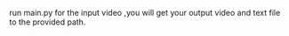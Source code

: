 run main.py for the input video ,you will get your output video and text file to the provided path.
